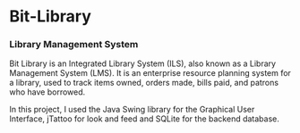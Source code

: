# Bit-Library
### Library Management System

Bit Library is an Integrated Library System (ILS), also known as a Library Management System (LMS). 
It is an enterprise resource planning system for a library, used to track items owned, orders made, bills paid, and patrons who have borrowed.

In this project, I used the Java Swing library for the Graphical User Interface, jTattoo for look and feed and SQLite for the backend database.
